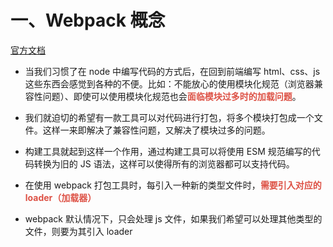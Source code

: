 # 一、Webpack 概念

[官方文档](https://webpack.docschina.org/)

- 当我们习惯了在 node 中编写代码的方式后，在回到前端编写 html、css、js 这些东西会感觉到各种的不便。比如：不能放心的使用模块化规范（浏览器兼容性问题）、即使可以使用模块化规范也会<strong style="color:#DD5145">面临模块过多时的加载问题</strong>。
- 我们就迫切的希望有一款工具可以对代码进行打包，将多个模块打包成一个文件。这样一来即解决了兼容性问题，又解决了模块过多的问题。
- 构建工具就起到这样一个作用，通过构建工具可以将使用 ESM 规范编写的代码转换为旧的 JS 语法，这样可以使得所有的浏览器都可以支持代码。

- 在使用 webpack 打包工具时，每引入一种新的类型文件时，<strong style="color:#DD5145">需要引入对应的 loader（加载器）</strong>

- webpack 默认情况下，只会处理 js 文件，如果我们希望可以处理其他类型的文件，则要为其引入 loader 
